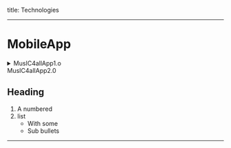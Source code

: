 title: Technologies

- - - 

# MobileApp
<details>
  <summary>MusIC4allApp1.o</summary>
  
  </details>
  
  <summary>MusIC4allApp2.0</summary>
  
  ## Heading
  1. A numbered
  2. list
     * With some
     * Sub bullets


- - - 
